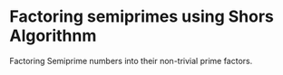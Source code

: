 # Factoring semiprimes using Shors Algorithnm 
Factoring Semiprime numbers into their non-trivial prime factors.
